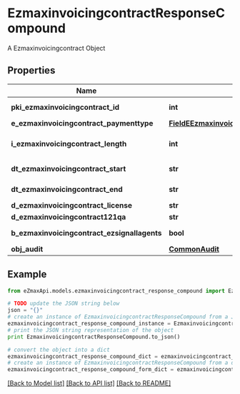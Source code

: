# EzmaxinvoicingcontractResponseCompound

A Ezmaxinvoicingcontract Object

## Properties
Name | Type | Description | Notes
------------ | ------------- | ------------- | -------------
**pki_ezmaxinvoicingcontract_id** | **int** | The unique ID of the Ezmaxinvoicingcontract | 
**e_ezmaxinvoicingcontract_paymenttype** | [**FieldEEzmaxinvoicingcontractPaymenttype**](FieldEEzmaxinvoicingcontractPaymenttype.md) |  | 
**i_ezmaxinvoicingcontract_length** | **int** | The length in years of the Ezmaxinvoicingcontract | 
**dt_ezmaxinvoicingcontract_start** | **str** | The start date of the Ezmaxinvoicingcontract | 
**dt_ezmaxinvoicingcontract_end** | **str** | The end date of the Ezmaxinvoicingcontract | 
**d_ezmaxinvoicingcontract_license** | **str** | The price of the license | 
**d_ezmaxinvoicingcontract121qa** | **str** | The price for 121QA | 
**b_ezmaxinvoicingcontract_ezsignallagents** | **bool** | Whether eZsign is for all agents | 
**obj_audit** | [**CommonAudit**](CommonAudit.md) |  | 

## Example

```python
from eZmaxApi.models.ezmaxinvoicingcontract_response_compound import EzmaxinvoicingcontractResponseCompound

# TODO update the JSON string below
json = "{}"
# create an instance of EzmaxinvoicingcontractResponseCompound from a JSON string
ezmaxinvoicingcontract_response_compound_instance = EzmaxinvoicingcontractResponseCompound.from_json(json)
# print the JSON string representation of the object
print EzmaxinvoicingcontractResponseCompound.to_json()

# convert the object into a dict
ezmaxinvoicingcontract_response_compound_dict = ezmaxinvoicingcontract_response_compound_instance.to_dict()
# create an instance of EzmaxinvoicingcontractResponseCompound from a dict
ezmaxinvoicingcontract_response_compound_form_dict = ezmaxinvoicingcontract_response_compound.from_dict(ezmaxinvoicingcontract_response_compound_dict)
```
[[Back to Model list]](../README.md#documentation-for-models) [[Back to API list]](../README.md#documentation-for-api-endpoints) [[Back to README]](../README.md)


